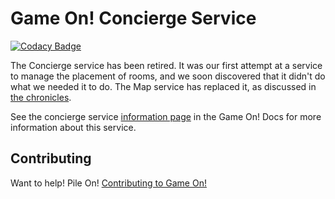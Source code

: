 # Game On! Concierge Service

[![Codacy Badge](https://api.codacy.com/project/badge/grade/0c29c501ba11477f944e109b85817593)](https://www.codacy.com/app/gameontext/gameon-concierge)

The Concierge service has been retired. It was our first attempt at a service to manage the placement of rooms, and we soon discovered that it didn't do what we needed it to do. The Map service has replaced it, as discussed in [the chronicles](https://gameontext.gitbooks.io/gameon-gitbook/content/chronicles/index.html).

See the concierge service [information page](https://gameontext.gitbooks.io/gameon-gitbook/content/microservices/concierge.html) in the Game On! Docs for more information about this service.

## Contributing

Want to help! Pile On! 
[Contributing to Game On!](https://github.com/gameontext/gameon/blob/master/CONTRIBUTING.md)
